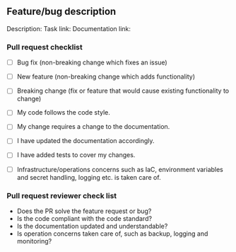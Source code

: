 ## Feature/bug description
Description: <!-- describe if commit comment(s) is not self-explanatory -->
Task link: <!-- link to task in Jira, Trello, Azure DevOps, etc -->
Documentation link:

### Pull request checklist
<!--- What types of changes does your code introduce? Put an `x` in all the boxes that apply: -->
- [ ] Bug fix (non-breaking change which fixes an issue)
- [ ] New feature (non-breaking change which adds functionality)
- [ ] Breaking change (fix or feature that would cause existing functionality to change)
- [ ] My code follows the code style.
- [ ] My change requires a change to the documentation.
- [ ] I have updated the documentation accordingly.
- [ ] I have added tests to cover my changes.
- [ ] Infrastructure/operations concerns such as IaC, environment variables and secret handling, logging etc. is taken care of.


### Pull request reviewer check list
<!-- remove points not relevant for this PR -->
* Does the PR solve the feature request or bug?
* Is the code compliant with the code standard?
* Is the documentation updated and understandable?
* Is operation concerns taken care of, such as backup, logging and monitoring?
